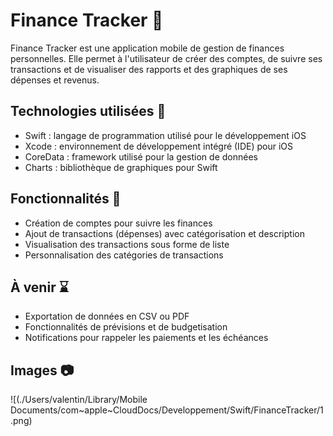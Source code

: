 # Finance Tracker 💸

Finance Tracker est une application mobile de gestion de finances personnelles. Elle permet à l'utilisateur de créer des comptes, de suivre ses transactions et de visualiser des rapports et des graphiques de ses dépenses et revenus.

## Technologies utilisées 🚀

- Swift : langage de programmation utilisé pour le développement iOS
- Xcode : environnement de développement intégré (IDE) pour iOS
- CoreData : framework utilisé pour la gestion de données
- Charts : bibliothèque de graphiques pour Swift

## Fonctionnalités 🔨

- Création de comptes pour suivre les finances
- Ajout de transactions (dépenses) avec catégorisation et description
- Visualisation des transactions sous forme de liste
- Personnalisation des catégories de transactions

## À venir ⌛️

- Exportation de données en CSV ou PDF
- Fonctionnalités de prévisions et de budgetisation
- Notifications pour rappeler les paiements et les échéances

## Images 📷
![(./Users/valentin/Library/Mobile Documents/com~apple~CloudDocs/Developpement/Swift/FinanceTracker/1.png)
